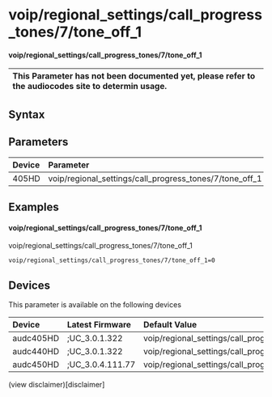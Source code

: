 ﻿---
description: voip/regional_settings/call_progress_tones/7/tone_off_1
search: false
---

# voip/regional_settings/call_progress_tones/7/tone_off_1

#### voip/regional_settings/call_progress_tones/7/tone_off_1


| This Parameter has not been documented yet, please refer to the audiocodes site to determin usage.  | 
| :--- |

## Syntax

## Parameters
|Device|Parameter|value|Description|
|:---|:---|:---|:---|
| 405HD | voip/regional_settings/call_progress_tones/7/tone_off_1 |  |  |

## Examples
#### voip/regional_settings/call_progress_tones/7/tone_off_1

voip/regional_settings/call_progress_tones/7/tone_off_1

```
voip/regional_settings/call_progress_tones/7/tone_off_1=0
```

## Devices
This parameter is available on the following devices

| Device | Latest Firmware | Default Value |
|:---|:---|:---|
| audc405HD | ;UC_3.0.1.322 | voip/regional_settings/call_progress_tones/7/tone_off_1=0 
| audc440HD | ;UC_3.0.1.322 | voip/regional_settings/call_progress_tones/7/tone_off_1=0 
| audc450HD | ;UC_3.0.4.111.77 | voip/regional_settings/call_progress_tones/7/tone_off_1=0 

(view disclaimer)[disclaimer]
